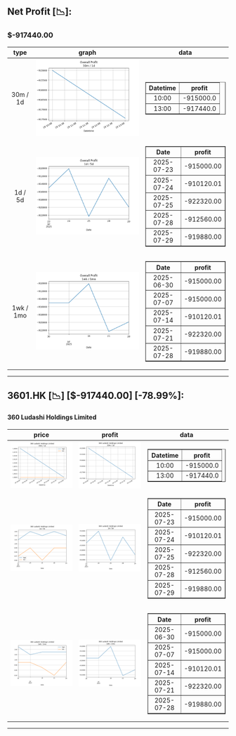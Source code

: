 ## Net Profit [📉]:
### $-917440.00
|type|graph|data|
|:---:|:---:|:---:|
|30m / 1d|![net_profit](image/overall_30m-1d.png)|<table border="1" class="dataframe"> <thead> <tr style="text-align: center;"> <th>Datetime</th> <th>profit</th> </tr> </thead> <tbody> <tr> <td>10:00</td> <td>-915000.0</td> </tr> <tr> <td>13:00</td> <td>-917440.0</td> </tr> </tbody></table>|
|1d / 5d|![net_profit](image/overall_1d-5d.png)|<table border="1" class="dataframe"> <thead> <tr style="text-align: center;"> <th>Date</th> <th>profit</th> </tr> </thead> <tbody> <tr> <td>2025-07-23</td> <td>-915000.00</td> </tr> <tr> <td>2025-07-24</td> <td>-910120.01</td> </tr> <tr> <td>2025-07-25</td> <td>-922320.00</td> </tr> <tr> <td>2025-07-28</td> <td>-912560.00</td> </tr> <tr> <td>2025-07-29</td> <td>-919880.00</td> </tr> </tbody></table>|
|1wk / 1mo|![net_profit](image/overall_1wk-1mo.png)|<table border="1" class="dataframe"> <thead> <tr style="text-align: center;"> <th>Date</th> <th>profit</th> </tr> </thead> <tbody> <tr> <td>2025-06-30</td> <td>-915000.00</td> </tr> <tr> <td>2025-07-07</td> <td>-915000.00</td> </tr> <tr> <td>2025-07-14</td> <td>-910120.01</td> </tr> <tr> <td>2025-07-21</td> <td>-922320.00</td> </tr> <tr> <td>2025-07-28</td> <td>-919880.00</td> </tr> </tbody></table>|
---
## 3601.HK [📉] [$-917440.00] [-78.99%]:
#### 360 Ludashi Holdings Limited
|price|profit|data|
|:---:|:---:|:---:|
|![price](image/3601.HK_30m-1d_price.png)|![profit](image/3601.HK_30m-1d_profit.png)|<table border="1" class="dataframe"> <thead> <tr style="text-align: center;"> <th>Datetime</th> <th>profit</th> </tr> </thead> <tbody> <tr> <td>10:00</td> <td>-915000.0</td> </tr> <tr> <td>13:00</td> <td>-917440.0</td> </tr> </tbody></table>|
|![price](image/3601.HK_1d-5d_price.png)|![profit](image/3601.HK_1d-5d_profit.png)|<table border="1" class="dataframe"> <thead> <tr style="text-align: center;"> <th>Date</th> <th>profit</th> </tr> </thead> <tbody> <tr> <td>2025-07-23</td> <td>-915000.00</td> </tr> <tr> <td>2025-07-24</td> <td>-910120.01</td> </tr> <tr> <td>2025-07-25</td> <td>-922320.00</td> </tr> <tr> <td>2025-07-28</td> <td>-912560.00</td> </tr> <tr> <td>2025-07-29</td> <td>-919880.00</td> </tr> </tbody></table>|
|![price](image/3601.HK_1wk-1mo_price.png)|![profit](image/3601.HK_1wk-1mo_profit.png)|<table border="1" class="dataframe"> <thead> <tr style="text-align: center;"> <th>Date</th> <th>profit</th> </tr> </thead> <tbody> <tr> <td>2025-06-30</td> <td>-915000.00</td> </tr> <tr> <td>2025-07-07</td> <td>-915000.00</td> </tr> <tr> <td>2025-07-14</td> <td>-910120.01</td> </tr> <tr> <td>2025-07-21</td> <td>-922320.00</td> </tr> <tr> <td>2025-07-28</td> <td>-919880.00</td> </tr> </tbody></table>|
---
